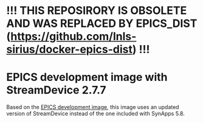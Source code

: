!!! THIS REPOSIRORY IS OBSOLETE AND WAS REPLACED BY EPICS_DIST (https://github.com/lnls-sirius/docker-epics-dist) !!!
=====================================================================================================================

EPICS development image with StreamDevice 2.7.7
===============================================

Based on the [EPICS development image](https://github.com/lnls-sirius/docker-epics-dev),
this image uses an updated version of StreamDevice instead of the one included
with SynApps 5.8.
